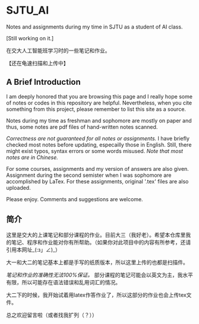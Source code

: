 # SJTU_AI

Notes and assignments during my time in SJTU as a student of AI class.

[Still working on it.] 

在交大人工智能班学习时的一些笔记和作业。

【还在龟速扫描和上传中】


## A Brief Introduction

I am deeply honored that you are browsing this page and I really hope some of notes or codes in this repository are helpful. 
Nevertheless, when you cite something from this project, please remember to list this site as a source.

Notes during my time as freshman and sophomore are mostly on paper and thus, some notes are pdf files of hand-written notes scanned. 

*Correctness are not guaranteed for all notes or assignments.* 
I have briefly checked most notes before updating, especailly those in English. 
Still, there might exist typos, syntax errors or some words misused. *Note that most notes are in Chinese.*

For some courses, assignments and my version of answers are also given. 
Assignment during the second semister when I was sophomore are accomplished by LaTex. 
For these assignments, original '.tex' files are also uploaded.

Please enjoy. Comments and suggestions are welcome.



## 简介

这里是交大的上课笔记和部分课程的作业。目前大三（我好老）。希望本仓库里我的笔记、程序和作业能对你有所帮助。（如果你对此项目中的内容有所参考，还请引用本网址_(:з」∠)_）

大一和大二的笔记基本上都是手写的纸质版本，所以这里上传的也都是扫描件。

*笔记和作业的准确性无法100%保证。*
部分课程的笔记可能会以英文为主，我水平有限，所以可能存在语法错误和乱用词汇的情况。

大二下的时候，我开始试着用latex作答作业了，所以这部分的作业也会上传tex文件。

总之欢迎留言啦（或者找我扩列（？））
